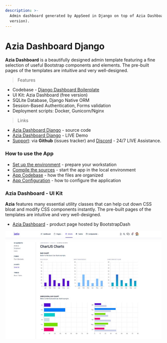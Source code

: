 ```yaml
---
description: >-
  Admin dashboard generated by AppSeed in Django on top of Azia Dashboard (free
  version).
---
```


# Azia Dashboard Django

**Azia Dashboard** is a beautifully designed admin template featuring a fine selection of useful Bootstrap components and elements. The pre-built pages of the templates are intuitive and very well-designed. 

> Features

* Codebase - [Django Dashboard Boilerplate](../../boilerplate-code/django-dashboard.md)
* UI Kit: Azia Dashboard \(free version\)  
* SQLite Database, Django Native ORM
* Session-Based Authentication, Forms validation
* Deployment scripts: Docker, Gunicorn/Nginx 

> Links

* [Azia Dashboard Django](https://github.com/app-generator/django-dashboard-azia) - source code
* [Azia Dashboard Django](https://django-dashboard-azia.appseed-srv1.com/) - LIVE Demo
* [Support](https://appseed.us/support):  via **Github** \(issues tracker\) and [Discord](https://discord.gg/fZC6hup) - 24/7 LIVE Assistance. 



### How to use the App

* [Set up the environment](../../boilerplate-code/django-dashboard.md#environment-1) - prepare your workstation
* [Compile the sources](../../boilerplate-code/django-dashboard.md#build-the-app-1) - start the app in the local environment
* [App Codebase](../../boilerplate-code/django-dashboard.md#app-codebase) - how the files are organized
* [App Configuration](../../boilerplate-code/django-dashboard.md#app-configuration) - how to configure the application



### Azia Dashboard - UI Kit

**Azia** features many essential utility classes that can help cut down CSS bloat and modify CSS components instantly. The pre-built pages of the templates are intuitive and very well-designed.

* [Azia Dashboard](https://bit.ly/3m10jIM) - product page hosted by BootstrapDash

![Azia Dashboard - Free Bootstrap Template](../../.gitbook/assets/docs-azia-charts-screen.jpg)

